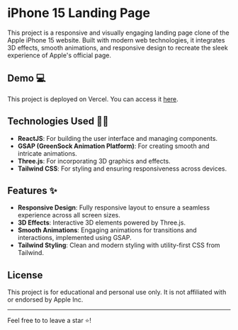 # iPhone 15 Landing Page

This project is a responsive and visually engaging landing page clone of the Apple iPhone 15 website. Built with modern web technologies, it integrates 3D effects, smooth animations, and responsive design to recreate the sleek experience of Apple's official page.

## Demo 💻

This project is deployed on Vercel. You can access it <a href="" target="_blank">here</a>.

## Technologies Used 👩‍💻

- **ReactJS**: For building the user interface and managing components.
- **GSAP (GreenSock Animation Platform)**: For creating smooth and intricate animations.
- **Three.js**: For incorporating 3D graphics and effects.
- **Tailwind CSS**: For styling and ensuring responsiveness across devices.

## Features ✨

- **Responsive Design**: Fully responsive layout to ensure a seamless experience across all screen sizes.
- **3D Effects**: Interactive 3D elements powered by Three.js.
- **Smooth Animations**: Engaging animations for transitions and interactions, implemented using GSAP.
- **Tailwind Styling**: Clean and modern styling with utility-first CSS from Tailwind.

## License

This project is for educational and personal use only. It is not affiliated with or endorsed by Apple Inc.

---

Feel free to to leave a star ⭐️!

